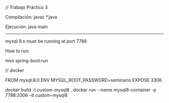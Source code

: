 // Trabajo Práctico 3

Compilación:
javac *.java

Ejecución:
java main


------------------------------------

mysql 8.x must be running at port 7788

How to run:

mvn spring-boot:run 


// docker 

FROM mysql:8.0
ENV MYSQL_ROOT_PASSWORD=seminario
EXPOSE 3306


docker build -t custom-mysql8 .
docker run --name mysql8-container -p 7788:3306 -d custom-mysql8
